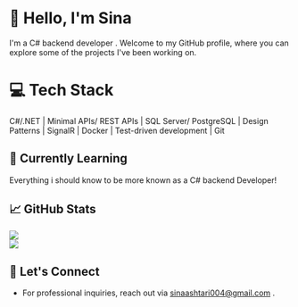 # 👋 Hello, I'm Sina 

I'm a C# backend developer . Welcome to my GitHub profile, where you can explore some of the projects I've been working on.

# 💻 Tech Stack
C#/.NET | Minimal APIs/ REST APIs | SQL Server/ PostgreSQL | Design Patterns | SignalR | Docker | Test-driven development | Git 

## 🌱 Currently Learning

Everything i should know to be more known as a C# backend Developer!


## 📈 GitHub Stats

![](https://github-readme-stats.vercel.app/api?username=sina-ashtari&show_icons=true&hide_title=true&hide_border=true&count_private=true&theme=dark)<br/>
![](https://github-readme-stats.vercel.app/api/top-langs/?username=sina-ashtari&theme=radical&hide_border=false&include_all_commits=false&count_private=false&layout=compact)


## 🤝 Let's Connect
- For professional inquiries, reach out via sinaashtari004@gmail.com .
